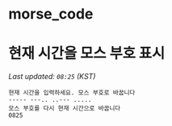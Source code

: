 # morse_code
# 현재 시간을 모스 부호 표시
<!-- MORSE_TIME_START -->
_Last updated: `08:25` (KST)_

```
현재 시간을 입력하세요. 모스 부호로 바꿉니다
----- ---.. ..--- .....
모스 부호를 다시 현재 시간으로 바꿉니다
0825
```
<!-- MORSE_TIME_END -->
